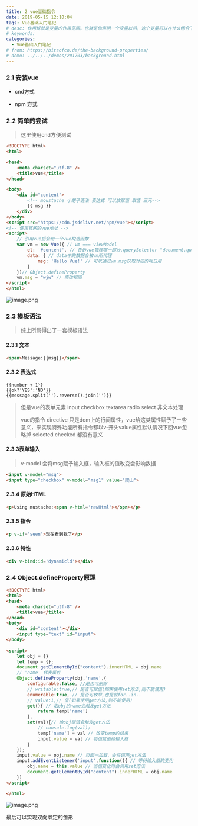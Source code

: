 ```yaml
---
title: 2 vue基础指令
date: 2019-05-15 12:10:04
tags: Vue基础入门笔记
# desc: 作用域就是变量的作用范围。也就是你声明一个变量以后，这个变量可以在什么场合下使用。以前的JavaScript只有全局作用域，和函数作用域。
# keywords: 
categories:
  - Vue基础入门笔记
# from: https://bitsofco.de/the-background-properties/
# demo: ../../../demos/201703/background.html
---
```


### 2.1 安装vue
- cnd方式
> <script src="https://cdn.jsdelivr.net/npm/vue"></script>

- npm 方式

<a name="4ywjG"></a>
### 2.2 简单的尝试
> 这里使用cnd方便测试

```html
<!DOCTYPE html>
<html>

<head>
    <meta charset="utf-8" />
    <title>vue</title>
</head>

<body>
    <div id="content">
        <!-- moustache 小胡子语法 表达式 可以放赋值 取值 三元-->
        {{ msg }}
    </div>
</body>
<script src="https://cdn.jsdelivr.net/npm/vue"></script> 
<!-- 使用官网的vue地址 -->
<script>
    // 引用vue后会给一个vue构造函数
    var vm = new Vue({ // vm === viewModel
        el: '#content', // 告诉vue管理哪一部分,querySelector "document.querySelector("#content")"
        data: { // data中的数据会被vm所代理
            msg: 'Hello Vue!' // 可以通过vm.msg获取对应的呢日用
        }
    })// Object.defineProperty
    vm.msg = "wjw" // 修改视图
</script>
</html>
```

![image.png](https://cdn.nlark.com/yuque/0/2019/png/271124/1557821762435-5cc94d74-2309-4460-a66c-b42718784e2f.png#align=left&display=inline&height=396&name=image.png&originHeight=244&originWidth=460&size=38937&status=done&width=746)
<a name="EPbHR"></a>
### 2.3 模板语法
> 综上所属得出了一套模板语法

<a name="FLYvx"></a>
#### 2.3.1 文本
```html
<span>Message:{{msg}}</span>
```

<a name="xw5it"></a>
#### 2.3.2 表达式
```
{{number + 1}}
{{ok?'YES':'NO'}}
{{message.split('').reverse().join('')}}
```

> 但是vue的表单元素 input checkbox textarea radio select 非文本处理
> 
> vue的指令 directive 只是dom上的行间属性，vue给这类属性赋予了一些意义，来实现特殊功能所有指令都以v-开头value属性默认情况下回vue忽略掉 selected checked 都没有意义

<a name="wv9nE"></a>
#### 
<a name="mEXpo"></a>
#### 2.3.3表单输入
> v-model 会将msg赋予输入框，输入框的值改变会影响数据

```html
<input v-model="msg">
<input type="checkbox" v-model="msg1" value="爬山">
```

<a name="74eXy"></a>
#### 2.3.4 原始HTML

```html
<p>Using mustache:<span v-html='rawHtml'></spn></p>
```

<a name="dLDmQ"></a>
#### 2.3.5 指令

```html
<p v-if='seen'>现在看到我了</p>
```

<a name="9mAHb"></a>
#### 2.3.6 特性
```html
<div v-bind:id='dynamicld'></div>
```

<a name="6ujo3"></a>
### 2.4 Object.defineProperty原理

```html
<!DOCTYPE html>
<html>
<head>
    <meta charset="utf-8" />
    <title>vue</title>
</head>
<body>
    <div id="content"></div>
    <input type="text" id="input">
</body>
  
<script>
    let obj = {}
    let temp = {};
    document.getElementById("content").innerHTML = obj.name
    // 'name' 代表属性
    Object.defineProperty(obj,'name',{
        configurable:false, //是否可删除
        // writable:true,// 是否可赋值(如果使用set方法,则不能使用)
        enumerable:true, // 是否可枚举,也是就for..in..
        // value:1,// 值(如果使用get方法,则不能使用)
        get(){ // 取obj的name会触发get方法
            return temp['name']
        },
        set(val){// 给obj赋值会触发get方法
            // console.log(val);
            temp['name'] = val // 改变temp的结果
            input.value = val // 将值赋值给输入框
        }
    });
    input.value = obj.name // 页面一加载，会将调用get方法
    input.addEventListener('input',function(){ // 等待输入框的变化
        obj.name = this.value // 当值变化时会调用set方法
        document.getElementById("content").innerHTML = obj.name
    })
</script>

</html>
```

![image.png](https://cdn.nlark.com/yuque/0/2019/png/271124/1557825100635-9c7ad9d3-7424-4a48-be61-a27143c1c421.png#align=left&display=inline&height=53&name=image.png&originHeight=106&originWidth=334&size=4802&status=done&width=167)

最后可以实现双向绑定的雏形


